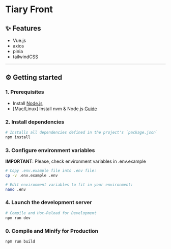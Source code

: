 # Tiary Front

## ✨ Features

- Vue.js
- axios
- pinia
- tailwindCSS

---

## ⚙️ Getting started

### 1. Prerequisites

- Install [Node.js](https://nodejs.org/en)
- [Mac/Linux] Install nvm & Node.js [Guide](https://ysheee.github.io/note/pm2/#install-nvm-nodejs)

### 2. Install dependencies

```sh
# Installs all dependencies defined in the project's `package.json`
npm install
```

### 3. Configure environment variables

**IMPORTANT**: Please, check environment variables in .env.example

```sh
# Copy .env.example file into .env file:
cp -v .env.example .env

# Edit environment variables to fit in your environment:
nano .env
```

### 4. Launch the development server

```sh
# Compile and Hot-Reload for Development
npm run dev
```

### 0. Compile and Minify for Production

```sh
npm run build
```
